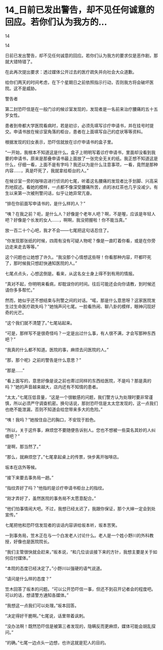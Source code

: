 # 14_日前已发出警告，却不见任何诚意的回应。若你们认为我方的...

14

14

日前已发出警告，却不见任何诚意的回应。若你们认为我方的要求仅是恶作剧，那就大错特错了。

在此再次提出要求：透过媒体公开过去的医疗疏失并向社会大众道歉。

给你们两天的时间考虑，在下个星期日之前依照指示行动，否则我方将会破坏医院。这不是威胁。

警告者

第二封恐吓信是在一般门诊的候诊室发现的，发现者是一名前来治疗腰痛的五十五岁女性。

患者到帝都大学医院看病时，若是初诊，必须先填写诊疗申请书，并在挂号时提交。申请书放在候诊室角落的柜台，患者在上面填写自己的症状等等资料。

根据发现的妇女表示，恐吓信就放在诊疗申请书的盒子里。

“一开始，我根本不知道这是什么。盒子上明明写着诊疗申请书，里面却没看到我要的申请书，原来是那叠申请书最上面放了一张完全无关的纸。我正想不知道这是什么，仔细一看，上面不是有字吗？我还以为是什么注意事项，一看，竟然是那种内容……，真是吓死了，我就拿给柜台的人。”

在候诊室一旁的咖啡店进行侦讯的七尾，听着这名腰痛的发现者比手划脚、兴高采烈地叙述。看她的模样，一点都不像深受腰痛所苦，点的冰红茶也几乎没减少。有生以来第一次被刑警问话，似乎让她异常亢奋。

“排在你前面写申请书的，是什么样的人？”

“咦？在我之前？呃，是什么人？好像是个老年人吧？啊，不是喔，应该是年轻人吧？好像是个长发的女人……，啊啊，我没把握啦！你不能当真。”

放一百二十个心吧，我才不会——七尾把这句话忍住了。

“你发现那张纸的时候，四周有没有可疑人物呢？像是一直盯着你看，或是在你旁边走来走去等等。”

这个问题也让她想了许久。“我没那个心情想这些呀！你看那种内容，吓都吓死了，那时候我只想赶快通知医院的人。”

七尾点点头，心想这倒是。看来，从这名女士身上得不到有用的情报。

“真对不起，你明明来看病，却耽误你的时间。往后可能还会向你请教，到时候还请你多多帮忙。”

然而，她似乎还不想结束与刑警之间的对话。“喏，那是什么意思呀？这家医院发生过生命医疗疏失吗？”她悄声问七尾。一脸看热闹、聊八卦的模样，眼神闪现好奇的光芒。

“这个我们就不清楚了。”七尾站起来。

“可是，那样写不是很奇怪吗？一定是出过什么事，有人很不满，才会写那种东西吧？”

“我真的什么都不知道。医院的事，麻烦去问医院的人。”

“那，那个呢》之前的警告是什么意思？”

“那是……”

“看上面写的，意思好像是说之前也寄过同样的东西给医院，不是吗？那是真的吗？”她的声音越来越大，店内还有不知情的患者。

“太太，”七尾压低音量，“这是一个很敏感的问题，我们警方认为处理时要非常谨慎，所以必须严守调查机密。换句话说，那封恐吓信是太太您发现的，这一点我们也绝不能泄漏，否则不知道会给您带来多大的危险。”

“咦！我吗？”她按住自己的胸口，不安现于脸色。

“所以，关于这件事，麻烦您不要随便告诉别人。您也不想被一些莫名其妙的人纠缠吧？”

“是啊，那当然了。”

“那么，就麻烦您了。”七尾拿起桌上的传票，快步离开咖啡店。

坂本在店外等候。

“接下来要去事务局一趟。”

“指纹弄好了吗？”他指的是诊疗申请书柜台上的指纹。

“刚才弄好了，虽然医院的事务局不太愿意配合。”

“他们怕事情闹大吧。不过，我想已经太迟了，我跟你保证，那个大婶一定会到处宣传。”

七尾把他和恐吓信发现者的谈话内容讲给坂本听，坂本苦笑。

一到事务局，笠木正在与一个白发老人讨论什么。老人是一个姓小野川的外科教授，好像也是医院院长。

“我们主管很快就会赶来，”坂本说，“和几位谈谈接下来的方针，我想主要是关于如何应付媒体。”

“本院的态度已经决定了。”小野川以强硬的语气说道。

“请问是什么样的态度？”

笠木回答了坂本的问题。“可以公开恐吓信一事，但还不到召开记者会的程度吧。可以的话，想请警方通知各媒体。”

“我想这一点我们可以处理。”坂本回答。

“决定得好干脆啊。”七尾说，话里带着讽刺。

“没办法啊！既然恐吓信是被第三者发现的，隐瞒反而更麻烦，媒体可能会胡乱探问。”

“的确。”七尾一边点头一边想，也许这就是犯人的目的。